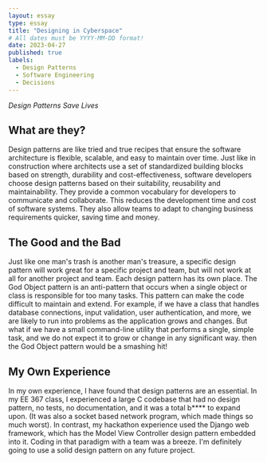 ```yaml
---
layout: essay
type: essay
title: "Designing in Cyberspace"
# All dates must be YYYY-MM-DD format!
date: 2023-04-27
published: true
labels:
  - Design Patterns
  - Software Engineering
  - Decisions
---
```


*Design Patterns Save Lives*

## What are they?

Design patterns are like tried and true recipes that ensure the software architecture is flexible, scalable, and easy to maintain over time. Just like in construction where architects use a set of standardized building blocks based on strength, durability and cost-effectiveness, software developers choose design patterns based on their suitability, reusability and maintainability. They provide a common vocabulary for developers to communicate and collaborate. This reduces the development time and cost of software systems. They also allow teams to adapt to changing business requirements quicker, saving time and money.

## The Good and the Bad

Just like one man's trash is another man's treasure, a specific design pattern will work great for a specific project and team, but will not work at all for another project and team. Each design pattern has its own place. The God Object pattern is an anti-pattern that occurs when a single object or class is responsible for too many tasks. This pattern can make the code difficult to maintain and extend. For example, if we have a class that handles database connections, input validation, user authentication, and more, we are likely to run into problems as the application grows and changes. But what if we have a small command-line utility that performs a single, simple task, and we do not expect it to grow or change in any significant way. then the God Object pattern would be a smashing hit!


## My Own Experience

In my own experience, I have found that design patterns are an essential. In my EE 367 class, I experienced a large C codebase that had no design pattern, no tests, no documentation, and it was a total b**** to expand upon. (It was also a socket based network program, which made things so much worst). In contrast, my hackathon experience used the Django web framework, which has the Model View Controller design pattern embedded into it. Coding in that paradigm with a team was a breeze. I'm definitely going to use a solid design pattern on any future project.

